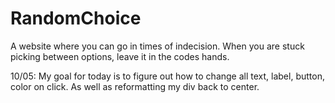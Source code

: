 # RandomChoice
A website where you can go in times of indecision. When you are stuck picking between options, leave it in the codes hands.

10/05: My goal for today is to figure out how to change all text, label, button, color on click. As well as reformatting my div back to center. 
